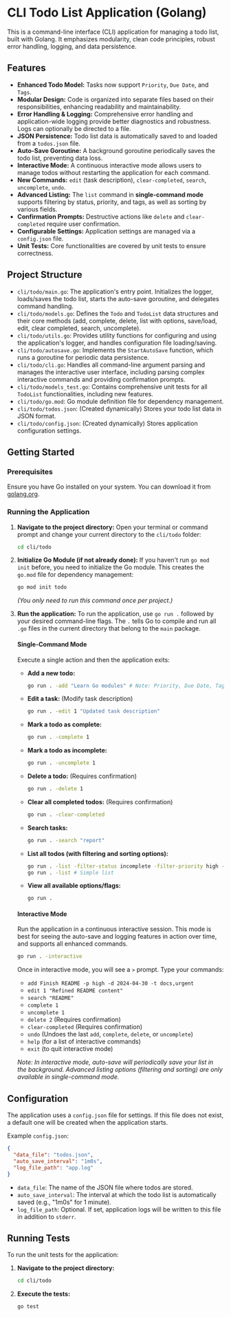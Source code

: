 # CLI Todo List Application (Golang)

This is a command-line interface (CLI) application for managing a todo list, built with Golang. It emphasizes modularity, clean code principles, robust error handling, logging, and data persistence.

## Features

*   **Enhanced Todo Model:** Tasks now support `Priority`, `Due Date`, and `Tags`.
*   **Modular Design:** Code is organized into separate files based on their responsibilities, enhancing readability and maintainability.
*   **Error Handling & Logging:** Comprehensive error handling and application-wide logging provide better diagnostics and robustness. Logs can optionally be directed to a file.
*   **JSON Persistence:** Todo list data is automatically saved to and loaded from a `todos.json` file.
*   **Auto-Save Goroutine:** A background goroutine periodically saves the todo list, preventing data loss.
*   **Interactive Mode:** A continuous interactive mode allows users to manage todos without restarting the application for each command.
*   **New Commands:** `edit` (task description), `clear-completed`, `search`, `uncomplete`, `undo`.
*   **Advanced Listing:** The `list` command in **single-command mode** supports filtering by status, priority, and tags, as well as sorting by various fields.
*   **Confirmation Prompts:** Destructive actions like `delete` and `clear-completed` require user confirmation.
*   **Configurable Settings:** Application settings are managed via a `config.json` file.
*   **Unit Tests:** Core functionalities are covered by unit tests to ensure correctness.

## Project Structure

-   `cli/todo/main.go`: The application's entry point. Initializes the logger, loads/saves the todo list, starts the auto-save goroutine, and delegates command handling.
-   `cli/todo/models.go`: Defines the `Todo` and `TodoList` data structures and their core methods (add, complete, delete, list with options, save/load, edit, clear completed, search, uncomplete).
-   `cli/todo/utils.go`: Provides utility functions for configuring and using the application's logger, and handles configuration file loading/saving.
-   `cli/todo/autosave.go`: Implements the `StartAutoSave` function, which runs a goroutine for periodic data persistence.
-   `cli/todo/cli.go`: Handles all command-line argument parsing and manages the interactive user interface, including parsing complex interactive commands and providing confirmation prompts.
-   `cli/todo/models_test.go`: Contains comprehensive unit tests for all `TodoList` functionalities, including new features.
-   `cli/todo/go.mod`: Go module definition file for dependency management.
-   `cli/todo/todos.json`: (Created dynamically) Stores your todo list data in JSON format.
-   `cli/todo/config.json`: (Created dynamically) Stores application configuration settings.

## Getting Started

### Prerequisites

Ensure you have Go installed on your system. You can download it from [golang.org](https://golang.org/dl/).

### Running the Application

1.  **Navigate to the project directory:**
    Open your terminal or command prompt and change your current directory to the `cli/todo` folder:
    ```bash
    cd cli/todo
    ```

2.  **Initialize Go Module (if not already done):**
    If you haven't run `go mod init` before, you need to initialize the Go module. This creates the `go.mod` file for dependency management:
    ```bash
    go mod init todo
    ```
    *(You only need to run this command once per project.)*

3.  **Run the application:**
    To run the application, use `go run .` followed by your desired command-line flags. The `.` tells Go to compile and run all `.go` files in the current directory that belong to the `main` package.

    #### Single-Command Mode

    Execute a single action and then the application exits:

    *   **Add a new todo:**
        ```bash
        go run . -add "Learn Go modules" # Note: Priority, Due Date, Tags not supported via single -add flag currently.
        ```
    *   **Edit a task:** (Modify task description)
        ```bash
        go run . -edit 1 "Updated task description"
        ```
    *   **Mark a todo as complete:**
        ```bash
        go run . -complete 1
        ```
    *   **Mark a todo as incomplete:**
        ```bash
        go run . -uncomplete 1
        ```
    *   **Delete a todo:** (Requires confirmation)
        ```bash
        go run . -delete 1
        ```
    *   **Clear all completed todos:** (Requires confirmation)
        ```bash
        go run . -clear-completed
        ```
    *   **Search tasks:**
        ```bash
        go run . -search "report"
        ```
    *   **List all todos (with filtering and sorting options):**
        ```bash
        go run . -list -filter-status incomplete -filter-priority high -filter-tags work,urgent -sort-by due_date -sort-order desc
        go run . -list # Simple list
        ```
    *   **View all available options/flags:**
        ```bash
        go run .
        ```

    #### Interactive Mode

    Run the application in a continuous interactive session. This mode is best for seeing the auto-save and logging features in action over time, and supports all enhanced commands.

    ```bash
    go run . -interactive
    ```

    Once in interactive mode, you will see a `>` prompt. Type your commands:

    *   `add Finish README -p high -d 2024-04-30 -t docs,urgent`
    *   `edit 1 "Refined README content"`
    *   `search "README"`
    *   `complete 1`
    *   `uncomplete 1`
    *   `delete 2` (Requires confirmation)
    *   `clear-completed` (Requires confirmation)
    *   `undo` (Undoes the last `add`, `complete`, `delete`, or `uncomplete`)
    *   `help` (for a list of interactive commands)
    *   `exit` (to quit interactive mode)

    *Note: In interactive mode, auto-save will periodically save your list in the background. Advanced listing options (filtering and sorting) are only available in single-command mode.* 

## Configuration

The application uses a `config.json` file for settings. If this file does not exist, a default one will be created when the application starts.

Example `config.json`:

```json
{
  "data_file": "todos.json",
  "auto_save_interval": "1m0s",
  "log_file_path": "app.log"
}
```

-   `data_file`: The name of the JSON file where todos are stored.
-   `auto_save_interval`: The interval at which the todo list is automatically saved (e.g., "1m0s" for 1 minute).
-   `log_file_path`: Optional. If set, application logs will be written to this file in addition to `stderr`.

## Running Tests

To run the unit tests for the application:

1.  **Navigate to the project directory:**
    ```bash
    cd cli/todo
    ```
2.  **Execute the tests:**
    ```bash
    go test
    ```
